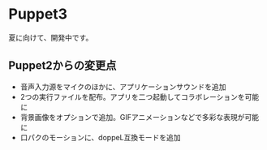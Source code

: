 # Puppet3
夏に向けて、開発中です。

## Puppet2からの変更点
- 音声入力源をマイクのほかに、アプリケーションサウンドを追加
- 2つの実行ファイルを配布。アプリを二つ起動してコラボレーションを可能に
- 背景画像をオプションで追加。GIFアニメーションなどで多彩な表現が可能に
- 口パクのモーションに、doppeL互換モードを追加
